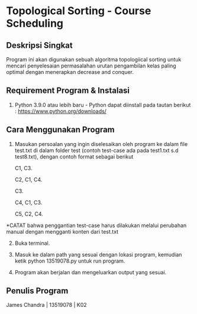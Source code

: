 # Topological Sorting - Course Scheduling

## Deskripsi Singkat

Program ini akan digunakan sebuah algoritma topologiical sorting untuk mencari penyelesaian permasalahan urutan pengambilan kelas paling optimal dengan menerapkan decrease and conquer.

## Requirement Program & Instalasi

1. Python 3.9.0 atau lebih baru
\- Python dapat diinstall pada tautan berikut : https://www.python.org/downloads/

## Cara Menggunakan Program

1. Masukan persoalan yang ingin diselesaikan oleh program ke dalam file test.txt di dalam folder test (contoh test-case ada pada test1.txt s.d test8.txt), dengan contoh format sebagai berikut

    C1, C3.

    C2, C1, C4.
    
    C3.
    
    C4, C1, C3.
    
    C5, C2, C4.

*CATAT bahwa penggantian test-case harus dilakukan melalui perubahan manual dengan mengganti konten dari test.txt

2. Buka terminal.

3. Masuk ke dalam path yang sesuai dengan lokasi program, kemudian ketik python 13519078.py untuk run program.

4. Program akan berjalan dan mengeluarkan output yang sesuai.

## Penulis Program

James Chandra | 13519078 | K02
